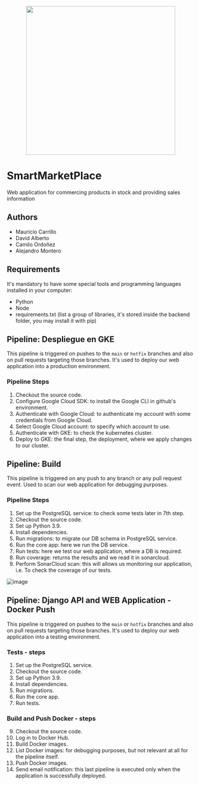 <p align='center'>
  <img width='400' heigth='450' src='https://user-images.githubusercontent.com/62605744/171186764-43f7aae0-81a9-4b6e-b4ce-af963564eafb.png'>
</p>

# SmartMarketPlace
Web application for commercing products in stock and providing sales information

## Authors
- Mauricio Carrillo
- David Alberto
- Camilo Ordoñez
- Alejandro Montero

## Requirements
It's mandatory to have some special tools and programming languages installed in your computer:
- Python
- Node
- requirements.txt (list a group of libraries, it's stored inside the backend folder, you may install it with pip)

## Pipeline: Despliegue en GKE
This pipeline is triggered on pushes to the `main` or `hotfix` branches and 
also on pull requests targeting those branches. It's used to deploy our web application into a production environment.

### Pipeline Steps

1. Checkout the source code.
2. Configure Google Cloud SDK: to install the Google CLI in github's environment.
3. Authenticate with Google Cloud: to authenticate my account with some credentials from Google Cloud.
4. Select Google Cloud account: to specify which account to use.
5. Authenticate with GKE: to check the kubernetes cluster.
6. Deploy to GKE: the final step, the deployment, where we apply changes to our cluster.

## Pipeline: Build

This pipeline is triggered on any push to any branch or any pull request event. Used to scan our
web application for debugging purposes.

### Pipeline Steps

1. Set up the PostgreSQL service: to check some tests later in 7th step.
2. Checkout the source code.
3. Set up Python 3.9.
4. Install dependencies.
5. Run migrations: to migrate our DB schema in PostgreSQL service.
6. Run the core app: here we run the DB service.
7. Run tests: here we test our web application, where a DB is required.
8. Run coverage: returns the results and we read it in sonarcloud.
9. Perform SonarCloud scan: this will allows us monitoring our application, i.e. To check the coverage of our tests.

![image](https://github.com/Daga2001/SmartMarketPlace/assets/62605744/aeb8fd85-d4a7-4831-8c7e-6ab372499891)

## Pipeline: Django API and WEB Application - Docker Push

This pipeline is triggered on pushes to the `main` or `hotfix` branches and also on pull requests targeting those branches.
It's used to deploy our web application into a testing environment.

### Tests - steps

1. Set up the PostgreSQL service.
2. Checkout the source code.
3. Set up Python 3.9.
4. Install dependencies.
5. Run migrations.
6. Run the core app.
7. Run tests.

### Build and Push Docker - steps

9. Checkout the source code.
10. Log in to Docker Hub.
11. Build Docker images.
12. List Docker images: for debugging purposes, but not relevant at all for the pipeline itself.
13. Push Docker images.
14. Send email notification: this last pipeline is executed only when the application is successfully deployed.

